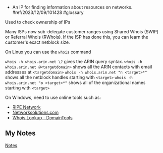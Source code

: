 - An IP for finding information about resources on networks. #ref/2023/12/09/101428 #glossary

Used to check ownership of IPs

Many ISPs now sub-delegate customer ranges using Shared Whois (SWIP) or Referral Whois (RWhois). If the ISP has done this, you can learn the customer's exact netblock size.

On Linux you can use the `whois` command

`whois -h whois.arin.net \?` gives the ARIN query syntax.
`whois -h whois.arin.net @<targetdomain>` shows all the ARIN contacts with email addresses at `<targetdomain>`
`whois -h whois.arin.net "n <target>*"` shows all the netblock handles starting with `<target>`
`whois -h whois.arin.net "o <target>*"` shows all of the organizational names starting with `<target>`

On Windows, need to use online tools such as:
- [RIPE Network](https://www.ripe.net/)
- [Networksolutions.com](https://www.networksolutions.com/domains/whois)
- [Whois Lookup - DomainTools](https://whois.domaintools.com/)
## My Notes
[Notes](mynotes/whois-notes.md)
